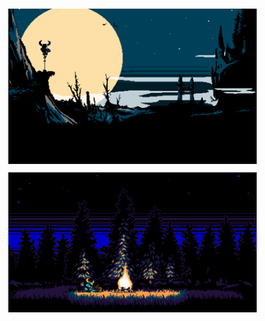 [![629083.jpg](629083.jpg "629083.jpg")](https://raw.githubusercontent.com/buckmanc/Wallpapers/main/desktop/shovel%20knight/629083.jpg)

[![d89ZA7W.png](d89ZA7W.png "d89ZA7W.png")](https://raw.githubusercontent.com/buckmanc/Wallpapers/main/desktop/shovel%20knight/d89ZA7W.png)

